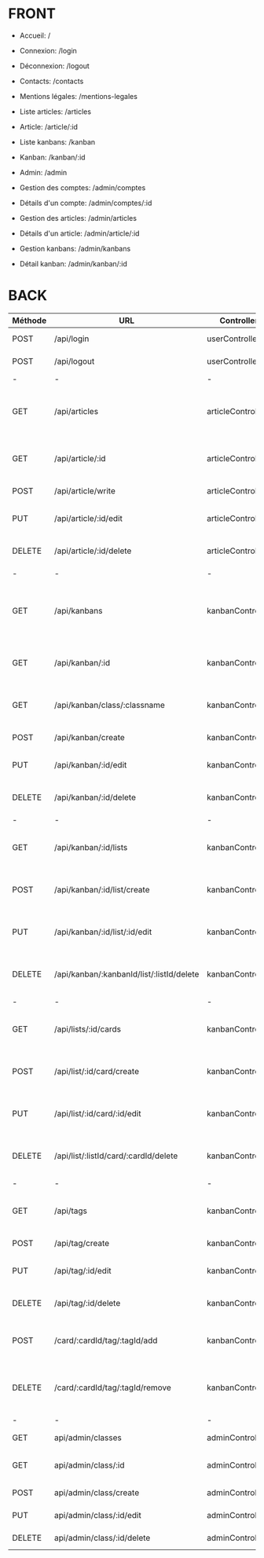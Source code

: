# FRONT

- Accueil: /

- Connexion: /login

- Déconnexion: /logout

- Contacts: /contacts

- Mentions légales: /mentions-legales

- Liste articles: /articles

- Article: /article/:id

- Liste kanbans: /kanban

- Kanban: /kanban/:id

- Admin: /admin

- Gestion des comptes: /admin/comptes

- Détails d'un compte: /admin/comptes/:id

- Gestion des articles: /admin/articles

- Détails d'un article: /admin/article/:id

- Gestion kanbans: /admin/kanbans

- Détail kanban: /admin/kanban/:id

# BACK

|Méthode|URL|Controller|Description|
|-------|---|----------|-----------|
| POST | /api/login | userController | Pour s'identifier |
| POST | /api/logout | userController | Pour se déconnecter |
| -| -| -| -|
| GET | /api/articles | articleController | Pour afficher liste des articles en fonction de la classe|
| GET | /api/article/:id | articleController | Pour afficher les détails d'un article |
| POST | /api/article/write | articleController | Pour créer un article|
| PUT | /api/article/:id/edit | articleController | Pour modifier un article |
| DELETE | /api/article/:id/delete | articleController | Pour supprimer un article |
| -| -| -| -|
| GET | /api/kanbans | kanbanController | Pour afficher liste des kanbans en fonction de la classe|
| GET | /api/kanban/:id | kanbanController | Pour afficher les détails d'un kanban |
| GET | /api/kanban/class/:classname | kanbanController | Pour afficher les kanbans d'une classe |
| POST | /api/kanban/create | kanbanController | Pour créer un kanban|
| PUT | /api/kanban/:id/edit | kanbanController | Pour modifier un kanban |
| DELETE | /api/kanban/:id/delete | kanbanController | Pour supprimer un kanban |
| -| -| -| -|
| GET | /api/kanban/:id/lists | kanbanController | Pour afficher les listes d'un kanban |
| POST | /api/kanban/:id/list/create | kanbanController | Pour créer une liste dans un kanban|
| PUT | /api/kanban/:id/list/:id/edit | kanbanController | Pour modifier une liste d'un kanban|
| DELETE | /api/kanban/:kanbanId/list/:listId/delete | kanbanController | Pour supprimer une liste d'un kanban |
| -| -| -| -|
| GET | /api/lists/:id/cards | kanbanController | Pour afficher les cartes d'une liste |
| POST | /api/list/:id/card/create | kanbanController | Pour créer une carte dans une liste|
| PUT | /api/list/:id/card/:id/edit | kanbanController | Pour modifier une carte dans une liste|
| DELETE | /api/list/:listId/card/:cardId/delete  | kanbanController | Pour supprimer une carte d'une liste |
| -| -| -| -|
| GET | /api/tags | kanbanController | Pour afficher la liste des tags |
| POST | /api/tag/create | kanbanController | Pour créer un tag |
| PUT | /api/tag/:id/edit| kanbanController | Pour modifier un tag|
| DELETE | /api/tag/:id/delete  | kanbanController | Pour supprimer un tag|
| POST | /card/:cardId/tag/:tagId/add | kanbanController | Pour associer un tag à une carte|
| DELETE | /card/:cardId/tag/:tagId/remove | kanbanController | Pour supprimer l'association d'un tag et d'une carte|
| -| -| -| -|
| GET | api/admin/classes | adminController | afficher liste des classes|
| GET | api/admin/class/:id | adminController | afficher les détails d'une classe|
| POST | api/admin/class/create | adminController | créer une classe|
| PUT | api/admin/class/:id/edit | adminController | modifier une classe|
| DELETE | api/admin/class/:id/delete | adminController | supprimer une classe|
